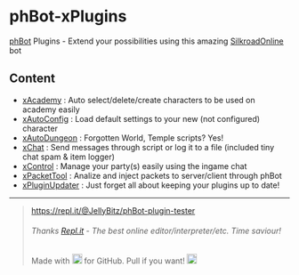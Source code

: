 # phBot-xPlugins
[phBot](https://forum.projecthax.com/) Plugins - Extend your possibilities using this amazing [SilkroadOnline](http://www.joymax.com/silkroad/) bot

## Content
- [xAcademy](https://forum.projecthax.com/t/plugin-xacademy/2342 "v0.1.0") : Auto select/delete/create characters to be used on academy easily
- [xAutoConfig](https://forum.projecthax.com/t/plugin-xautoconfig/331 "v0.2.1") : Load default settings to your new (not configured) character
- [xAutoDungeon](https://forum.projecthax.com/t/plugin-xautodungeon/1579 "v0.2.1") : Forgotten World, Temple scripts? Yes!
- [xChat](https://forum.projecthax.com/t/plugin-xchat/333 "v0.3.1") : Send messages through script or log it to a file (included tiny chat spam & item logger)
- [xControl](https://forum.projecthax.com/t/plugin-xcontrol/784 "v0.3.4") : Manage your party(s) easily using the ingame chat
- [xPacketTool](https://forum.projecthax.com/t/plugin-xpackettool/332 "v0.1.1") : Analize and inject packets to server/client through phBot
- [xPluginUpdater](https://forum.projecthax.com/t/plugin-xpluginupdater/2065 "v0.1.0") : Just forget all about keeping your plugins up to date!
------------
> https://repl.it/@JellyBitz/phBot-plugin-tester
> ###### Thanks  [Repl.it](https://repl.it/)  - The best online editor/interpreter/etc. Time saviour!
> Made with <img title="Love" src="https://twemoji.maxcdn.com/2/72x72/1f499.png" width="18" height="18"> for GitHub. Pull if you want! <img title="JellyBitz" src="https://twemoji.maxcdn.com/2/72x72/1f575.png" width="18" height="18">